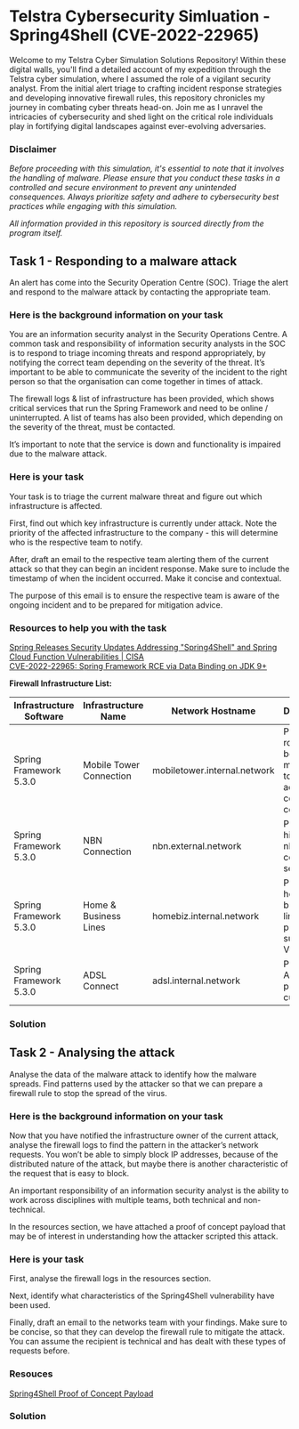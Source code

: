 # Telstra Cybersecurity Simluation - Spring4Shell (CVE-2022-22965)

Welcome to my Telstra Cyber Simulation Solutions Repository! Within these digital walls, you'll find a detailed account of my expedition through the Telstra cyber simulation, where I assumed the role of a vigilant security analyst. From the initial alert triage to crafting incident response strategies and developing innovative firewall rules, this repository chronicles my journey in combating cyber threats head-on. Join me as I unravel the intricacies of cybersecurity and shed light on the critical role individuals play in fortifying digital landscapes against ever-evolving adversaries.

### Disclaimer

_Before proceeding with this simulation, it's essential to note that it involves the handling of malware. Please ensure that you conduct these tasks in a controlled and secure environment to prevent any unintended consequences. Always prioritize safety and adhere to cybersecurity best practices while engaging with this simulation._

_All information provided in this repository is sourced directly from the program itself._

## Task 1 - Responding to a malware attack

An alert has come into the Security Operation Centre (SOC). Triage the alert and respond to the malware attack by contacting the appropriate team.

### Here is the background information on your task

You are an information security analyst in the Security Operations Centre. A common task and responsibility of information security analysts in the SOC is to respond to triage incoming threats and respond appropriately, by notifying the correct team depending on the severity of the threat. It’s important to be able to communicate the severity of the incident to the right person so that the organisation can come together in times of attack.

The firewall logs & list of infrastructure has been provided, which shows critical services that run the Spring Framework and need to be online / uninterrupted. A list of teams has also been provided, which depending on the severity of the threat, must be contacted.

It’s important to note that the service is down and functionality is impaired due to the malware attack.

### Here is your task

Your task is to triage the current malware threat and figure out which infrastructure is affected.

First, find out which key infrastructure is currently under attack. Note the priority of the affected infrastructure to the company - this will determine who is the respective team to notify.

After, draft an email to the respective team alerting them of the current attack so that they can begin an incident response. Make sure to include the timestamp of when the incident occurred. Make it concise and contextual.

The purpose of this email is to ensure the respective team is aware of the ongoing incident and to be prepared for mitigation advice.

### Resources to help you with the task

[Spring Releases Security Updates Addressing "Spring4Shell" and Spring Cloud Function Vulnerabilities | CISA](https://www.cisa.gov/news-events/alerts/2022/04/01/spring-releases-security-updates-addressing-spring4shell-and-spring)  
[CVE-2022-22965: Spring Framework RCE via Data Binding on JDK 9+](https://spring.io/security/cve-2022-22965)

**Firewall Infrastructure List:**

| **Infrastructure Software** | **Infrastructure Name** | **Network Hostname**         | **Description**                                                            | **Infrastructure Team** | **Team Lead Email** | **Priority**  |
| --------------------------- | ----------------------- | ---------------------------- | -------------------------------------------------------------------------- | ----------------------- | ------------------- | ------------- |
| Spring Framework 5.3.0      | Mobile Tower Connection | mobiletower.internal.network | Provides a route between mobile towers across the country for cell service | Mobile Team             | mobileteam@email    | P2 - High     |
| Spring Framework 5.3.0      | NBN Connection          | nbn.external.network         | Provides high-speed nbn connection service                                 | nbn Team                | nbn@email           | P1 - Critical |
| Spring Framework 5.3.0      | Home & Business Lines   | homebiz.internal.network     | Provides home & business line products such as VoIP                        | Networks Team           | networks@email      | P2 - High     |
| Spring Framework 5.3.0      | ADSL Connect            | adsl.internal.network        | Provides ADSL product to customers                                         | Networks Team           | networks@email      | P2 - High     |

### Solution



## Task 2 - Analysing the attack

Analyse the data of the malware attack to identify how the malware spreads. Find patterns used by the attacker so that we can prepare a firewall rule to stop the spread of the virus.

### Here is the background information on your task

Now that you have notified the infrastructure owner of the current attack, analyse the firewall logs to find the pattern in the attacker’s network requests. You won’t be able to simply block IP addresses, because of the distributed nature of the attack, but maybe there is another characteristic of the request that is easy to block.

An important responsibility of an information security analyst is the ability to work across disciplines with multiple teams, both technical and non-technical.

In the resources section, we have attached a proof of concept payload that may be of interest in understanding how the attacker scripted this attack.

### Here is your task

First, analyse the firewall logs in the resources section.

Next, identify what characteristics of the Spring4Shell vulnerability have been used.

Finally, draft an email to the networks team with your findings. Make sure to be concise, so that they can develop the firewall rule to mitigate the attack. You can assume the recipient is technical and has dealt with these types of requests before.

### Resouces

[Spring4Shell Proof of Concept Payload](https://github.com/craig/SpringCore0day/blob/main/exp.py)

### Solution

